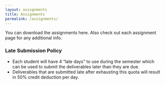 ```yaml
---
layout: assignments
title: Assignments
permalink: /assignments/
---
```

You can download the assignments here. Also check out each assignment page for any additional info.

### Late Submission Policy
- Each student will have 4 “late days” to use during the semester which can be used to submit the deliverables later than they are due.
- Deliverables that are submitted late after exhausting this quota will result in 50% credit deduction per day.

